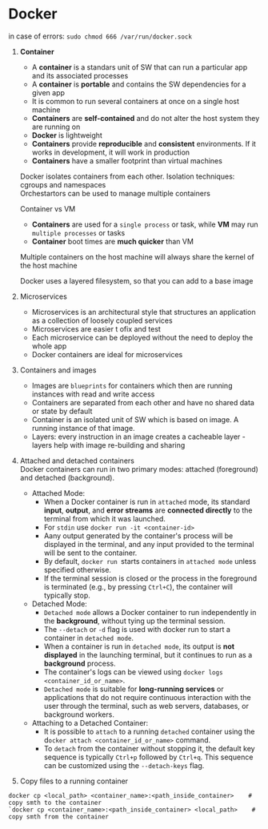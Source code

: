 # Docker
  
in case of errors: `sudo chmod 666 /var/run/docker.sock`  
  
1. **Container**
    - A **container** is a standars unit of SW that can run a particular app and its associated processes
    - A **container** is **portable** and contains the SW dependencies for a given app
    - It is common to run several containers at once on a single host machine
    - **Containers** are **self-contained** and do not alter the host system they are running on
    - **Docker** is lightweight
    - **Containers** provide **reproducible** and **consistent** environments. If it works in development, it will work in production
    - **Containers** have a smaller footprint than virtual machines
  
    Docker isolates containers from each other. Isolation techniques: cgroups and namespaces  
    Orchestartors can be used to manage multiple containers  
  
    Container vs VM  
    - **Containers** are used for a `single process` or task, while **VM** may run `multiple processes` or tasks
    - **Container** boot times are **much quicker** than VM
  
    Multiple containers on the host machine will always share the kernel of the host machine  

    Docker uses a layered filesystem, so that you can add to a base image  

2. Microservices  
    - Microservices is an architectural style that structures an application as a collection of loosely coupled services
    - Microservices are easier t ofix and test
    - Each microservice can be deployed without the need to deploy the whole app
    - Docker containers are ideal for microservices

3. Containers and images  
    - Images are `blueprints` for containers which then are running instances with read and write access  
    - Containers are separated from each other and have no shared data or state by default  
    - Container is an isolated unit of SW which is based on image. A running instance of that image.  
    - Layers: every instruction in an image creates a cacheable layer - layers help with image re-building and sharing   

4. Attached and detached containers  
    Docker containers can run in two primary modes: attached (foreground) and detached (background).  
    - Attached Mode:  
        - When a Docker container is run in `attached` mode, its standard **input**, **output**, and **error streams** are **connected directly** to the terminal from which it was launched.
        - For `stdin` use `docker run -it <container-id>`
        - Aany output generated by the container's process will be displayed in the terminal, and any input provided to the terminal will be sent to the container.
        - By default, `docker run `starts containers in `attached mode` unless specified otherwise.
        - If the terminal session is closed or the process in the foreground is terminated (e.g., by pressing `Ctrl+C`), the container will typically stop.
    - Detached Mode:  
        - `Detached mode` allows a Docker container to run independently in the **background**, without tying up the terminal session.
        - The `--detach` or `-d` flag is used with docker run to start a container in `detached mode`.
        - When a container is run in `detached mode`, its output is **not displayed** in the launching terminal, but it continues to run as a **background** process.
        - The container's logs can be viewed using `docker logs <container_id_or_name>`.
        - `Detached mode` is suitable for **long-running services** or applications that do not require continuous interaction with the user through the terminal, such as web servers, databases, or background workers. 
    - Attaching to a Detached Container:  
        - It is possible to `attach` to a running `detached` container using the d`ocker attach <container_id_or_name>` command.
        - To `detach` from the container without stopping it, the default key sequence is typically `Ctrl+p` followed by `Ctrl+q`. This sequence can be customized using the `--detach-keys` flag.

5. Copy files to a running container
```
docker cp <local_path> <container_name>:<path_inside_container>    # copy smth to the container
`docker cp <container_name>:<path_inside_container> <local_path>    # copy smth from the container
```



